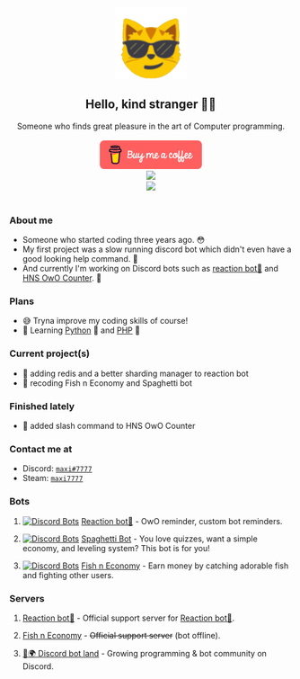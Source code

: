 <p align="center">
    <a href="https://github.com/MaxiEurope/MaxiEurope">
        <img src="./assets/maxi.png" width="128" height="128">
    </a>
</p>

<h2 align="center">Hello, kind stranger 👋😳</h2>
<div align="center">
    Someone who finds great pleasure in the art of Computer programming.
    <br>
</div>
<br>
<div align="center">
    <a href="https://www.buymeacoffee.com/MaxiEurope">
        <img src="./assets/red-button.png" width="182" height="51"/>
    </a>
</div>
<div align="center">
    <a href="https://hits.seeyoufarm.com">
        <img src="https://hits.seeyoufarm.com/api/count/incr/badge.svg?url=https%3A%2F%2Fgithub.com%2FMaxiEurope%2FMaxiEurope&count_bg=%232290E0&title_bg=%232290E0&icon=&icon_color=%23E7E7E7&title=Profile+views&edge_flat=false"/>
    </a>
</div>
<div align="center">
    <a href="https://discord.gg/KwfCk7r">
        <img src="https://discord.com/api/guilds/403356187518697483/widget.png"/>
    </a>
</div>
<br>

### About me

- Someone who started coding three years ago. 😳
- My first project was a slow running discord bot which didn't even have a good looking help command. 🤔
- And currently I'm working on Discord bots such as [reaction bot🎉](https://top.gg/bot/519287796549156864/) and [HNS OwO Counter](https://discord.gg/hns). 🎈

### Plans

- 😅 Tryna improve my coding skills of course!
- 🧠 Learning [Python](https://www.python.org/) 🐍 and [PHP](https://www.php.net) 🔵

### Current project(s)

- 🎉 adding redis and a better sharding manager to reaction bot
- 🐠 recoding Fish n Economy and Spaghetti bot

### Finished lately

- 🎈 added slash command to HNS OwO Counter

### Contact me at

- Discord: [`maxi#7777`](https://discord.bio/p/7777)
- Steam: [`maxi7777`](https://steamcommunity.com/id/maxi7777/)

### Bots

1) [![Discord Bots](https://top.gg/api/widget/status/519287796549156864.svg)](https://top.gg/bot/519287796549156864) [Reaction bot🎉](https://top.gg/bot/519287796549156864/) - OwO reminder, custom bot reminders.

2) [![Discord Bots](https://top.gg/api/widget/status/585142238217240577.svg)](https://top.gg/bot/585142238217240577) [Spaghetti Bot](https://top.gg/bot/585142238217240577) - You love quizzes, want a simple economy, and leveling system? This bot is for you!

3) [![Discord Bots](https://top.gg/api/widget/status/486926264800903171.svg)](https://top.gg/bot/486926264800903171) [Fish n Economy](https://top.gg/bot/486926264800903171) - Earn money by catching adorable fish and fighting other users.

### Servers

1) [Reaction bot🎉](https://discord.com/invite/KwfCk7r) - Official support server for [Reaction bot🎉](https://top.gg/bot/519287796549156864/).

2) [Fish n Economy](https://discord.com/invite/W5Zj3G2) - ~~Official support server~~ (bot offline).

3) [🤖🌍 Discord bot land](https://discord.com/invite/BaKUKUN) - Growing programming & bot community on Discord.
